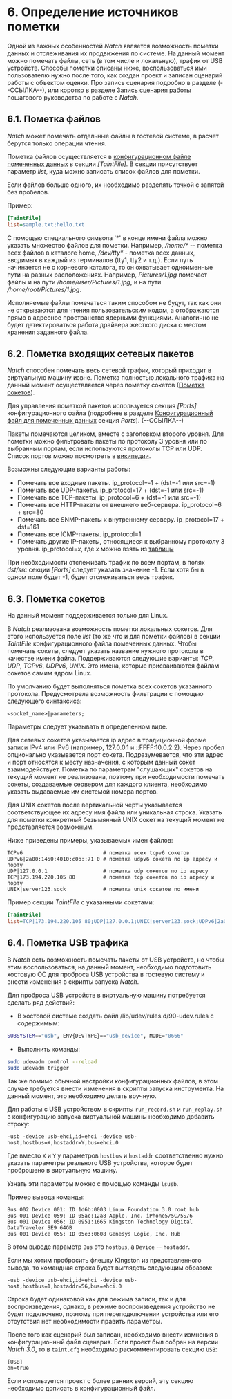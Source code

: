 <div style="page-break-before:always;">
</div>

# <a name="taint_source"></a>6. Определение источников пометки

Одной из важных особенностей *Natch* является возможность пометки данных и отслеживания их
продвижения по системе. На данный момент можно помечать файлы, сеть (в том числе и локальную),
трафик от USB устройств. Способы пометки описаны ниже, воспользоваться ими пользователю нужно
после того, как создан проект и записан сценарий работы с объектом оценки. Про запись
сценария подробно в разделе (--ССЫЛКА--), или коротко в разделе [Запись сценария работы](3_quickstart.md#record_scenario)
пошагового руководства по работе с *Natch*.

## 6.1. Пометка файлов

*Natch* может помечать отдельные файлы в гостевой системе, в расчет берутся только операции чтения.

Пометка файлов осуществляется в [конфигурационном файле помеченных данных](--ССЫЛКА--) в секции *[TaintFile]*.
В секции присутствует параметр *list*, куда можно записать список файлов для пометки.

Если файлов больше одного, их необходимо разделять точкой с запятой без пробелов.

Пример:

```ini
[TaintFile]
list=sample.txt;hello.txt
```

С помощью специального символа '\*' в конце имени файла можно указать множество файлов для пометки.
Например, */home/\** -- пометка всех файлов в каталоге home, */dev/tty\** - пометка всех данных,
вводимых в каждый из терминалов (tty1, tty2 и т.д.). Если путь начинается не с корневого каталога,
то он охватывает одноименные пути на разных расположениях. Например, *Pictures/1.jpg* помечает файлы
и на пути */home/user/Pictures/1.jpg*, и на пути */home/root/Pictures/1.jpg*.

Исполняемые файлы помечаться таким способом не будут, так как они не открываются для чтения пользовательским кодом, а отображаются
прямо в адресное пространство ядерными функциями.
Аналогично не будет детектироваться работа драйвера жесткого диска с местом хранения заданного файла.


## 6.2. Пометка входящих сетевых пакетов

*Natch* способен помечать весь сетевой трафик, который приходит в виртуальную машину извне.
Пометка полностью локального трафика на данный момент осуществляется через пометку сокетов ([Пометка сокетов](6_taint_source.md#taint_sockets)).

Для управления пометкой пакетов используется секция *[Ports]* конфигурационного файла
(подробнее в разделе [Конфигурационный файл для помеченных данных](4_configs.md#taint_config) секция *Ports*). (--ССЫЛКА--)

Пакеты помечаются целиком, вместе с заголовком второго уровня.
Для пометки можно фильтровать пакеты по протоколу 3 уровня или по выбранным портам,
если используются протоколы TCP или UDP. Список портов можно посмотреть в [википедии](https://en.wikipedia.org/wiki/List_of_TCP_and_UDP_port_numbers).

Возможны следующие варианты работы:

* Помечать все входные пакеты. ip_protocol=-1 + (dst=-1 или src=-1)
* Помечать все UDP-пакеты. ip_protocol=17 + (dst=-1 или src=-1)
* Помечать все TCP-пакеты. ip_protocol=6 + (dst=-1 или src=-1)
* Помечать все HTTP-пакеты от внешнего веб-сервера. ip_protocol=6 + src=80
* Помечать все SNMP-пакеты к внутреннему серверу. ip_protocol=17 + dst=161
* Помечать все ICMP-пакеты. ip_protocol=1
* Помечать другие IP-пакеты, относящиеся к выбранному протоколу 3 уровня. ip_protocol=*x*, где *x* можно взять из [таблицы](https://en.wikipedia.org/wiki/List_of_IP_protocol_numbers)

При необходимости отслеживать трафик по всем портам, в полях *dst/src* секции *[Ports]* следует указать значение -1. Если хотя бы в одном поле будет -1, будет отслеживаться весь трафик.

## <a name="taint_sockets"></a>6.3. Пометка сокетов

На данный момент поддерживается только для Linux.

В *Natch* реализована возможность пометки локальных сокетов. Для этого используется поле *list* (то же что и для пометки файлов) в секции *TaintFile*
конфигурационного файла помеченных данных. Чтобы помечать сокеты, следует указать название нужного протокола в качестве имени файла.
Поддерживаются следующие варианты: *TCP*, *UDP*, *TCPv6*, *UDPv6*, *UNIX*. Это имена, которые присваиваются файлам сокетов самим ядром Linux.

По умолчанию будет выполняться пометка всех сокетов указанного протокола. Предусмотрела возможность фильтрации с помощью следующего синтаксиса:

```
<socket_name>|parameters;
```

Параметры следует указывать в определенном виде.

Для сетевых сокетов указывается ip адрес в традиционной форме записи IPv4 или IPv6
(например, 127.0.0.1 и ::FFFF:10.0.2.2). Через пробел опционально указывается порт сокета.
Подразумевается, что эти адрес и порт относятся к месту назначения, с которым данный сокет взаимодействует.
Пометка по параметрам "слушающих" сокетов на текущий момент не реализована, поэтому при необходимости помечать сокеты,
создаваемые сервером для каждого клиента, необходимо указать выдаваемые им системой номера портов.

Для UNIX сокетов после вертикальной черты указывается соответствующее их адресу имя файла или уникальная строка.
Указать для пометки конкретный безымянный UNIX сокет на текущий момент не представляется возможным.

Ниже приведены примеры, указываемых имен файлов:

```text
TCPv6                          # пометка всех tcpv6 сокетов
UDPv6|2a00:1450:4010:c0b::71 0 # пометка udpv6 сокета по ip адресу и порту
UDP|127.0.0.1                  # пометка udp сокетов по ip адресу
TCP|173.194.220.105 80         # пометка tcp сокетов по ip адресу и порту
UNIX|server123.sock            # пометка unix сокетов по имени
```

Пример секции *TaintFile* с указанными сокетами:

```ini
[TaintFile]
list=TCP|173.194.220.105 80;UDP|127.0.0.1;UNIX|server123.sock;UDPv6|2a00:1450:4010:c0f::69
```

## 6.4. Пометка USB трафика

В *Natch* есть возможность помечать пакеты от USB устройств, но чтобы этим воспользоваться, на данный момент,
необходимо подготовить хостовую ОС для проброса USB устройства в гостевую систему и внести изменения в скрипты запуска *Natch*.

Для проброса USB устройств в виртуальную машину потребуется сделать ряд действий:

* В хостовой системе создать файл /lib/udev/rules.d/90-udev.rules с содержимым:

```bash
SUBSYSTEM=="usb", ENV{DEVTYPE}=="usb_device", MODE="0666"
```
* Выполнить команды:

```bash
sudo udevadm control --reload
sudo udevadm trigger
```

Так же помимо обычной настройки конфигурационных файлов, в этом случае требуется внести изменения
в скрипты запуска инструмента. На данный момент, это необходимо делать вручную.

Для работы с USB устройством в скрипты `run_record.sh` и `run_replay.sh` в конфигурацию запуска виртуальной машины необходимо добавить строку:
```
-usb -device usb-ehci,id=ehci -device usb-host,hostbus=X,hostaddr=Y,bus=ehci.0
```
Где вместо `X` и `Y` у параметров `hostbus` и `hostaddr` соответственно нужно указать параметры реального USB устройства, которое будет проброшено в
виртуальную машину.

Узнать эти параметры можно с помощью команды `lsusb`.

Пример вывода команды:
```
Bus 002 Device 001: ID 1d6b:0003 Linux Foundation 3.0 root hub
Bus 001 Device 059: ID 05ac:12a8 Apple, Inc. iPhone5/5C/5S/6
Bus 001 Device 056: ID 0951:1665 Kingston Technology Digital DataTraveler SE9 64GB
Bus 001 Device 055: ID 05e3:0608 Genesys Logic, Inc. Hub
```

В этом выводе параметр `Bus` это `hostbus`, а `Device` -- `hostaddr`.

Если мы хотим пробросить флешку Kingston из представленного вывода, то командная строка будет выглядеть следующим образом:
```
-usb -device usb-ehci,id=ehci -device usb-host,hostbus=1,hostaddr=56,bus=ehci.0
```

Строка будет одинаковой как для режима записи, так и для воспроизведения, однако, в режиме воспроизведения устройство не будет подключено, поэтому
при переподключении устройства или его отсутствия нет необходимости править параметры.

После того как сценарий был записан, необходимо внести измнения в конфигурационный файл сценария. Если проект был собран на версии *Natch 3.0*,
то в `taint.cfg` необходимо раскомментировать секцию `USB`:
```
[USB]
on=true
```
Если используется проект с более ранних версий, эту секцию необходимо дописать в конфигурационный файл.
